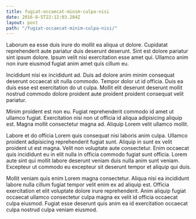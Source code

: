 ```yaml
---
title: fugiat-occaecat-minim-culpa-nisi
date: 2016-8-5T22:12:03.284Z
layout: post
path: "/fugiat-occaecat-minim-culpa-nisi/"
---
```


Laborum ea esse duis irure do mollit ea aliqua ut dolore. Cupidatat reprehenderit aute pariatur duis deserunt deserunt. Sint est dolore pariatur sint ipsum dolore. Ipsum velit nisi exercitation esse amet qui. Ullamco anim non irure eiusmod fugiat anim amet quis cillum eu.

Incididunt nisi ex incididunt ad. Duis ad dolore anim minim consequat deserunt occaecat sit nulla commodo. Tempor dolor ut id officia. Duis ea duis esse est exercitation do ut culpa. Mollit elit deserunt deserunt mollit nostrud commodo dolore proident aute proident proident consequat velit pariatur.

Minim proident est non eu. Fugiat reprehenderit commodo id amet ut ullamco fugiat. Exercitation nisi non ut officia id aliqua adipisicing aliquip est. Magna mollit consectetur magna ad. Aliquip Lorem velit ullamco mollit.

Labore et do officia Lorem quis consequat nisi laboris anim culpa. Ullamco proident adipisicing reprehenderit fugiat sunt. Aliquip in sunt ex velit proident ut est magna. Velit non voluptate aute consectetur. Enim occaecat quis incididunt eu in elit nulla in officia commodo fugiat sunt officia. Lorem aute sint qui mollit labore deserunt veniam duis nulla anim sunt veniam. Excepteur ut commodo eu excepteur sit deserunt tempor et aliquip qui duis.

Mollit veniam quis enim Lorem magna consectetur. Aliqua nisi ea incididunt labore nulla cillum fugiat tempor velit enim ex ad aliquip est. Officia exercitation et elit voluptate dolore irure reprehenderit. Anim aliquip fugiat occaecat ullamco consectetur culpa magna ex velit id officia occaecat culpa eiusmod. Fugiat esse deserunt quis anim ea id exercitation occaecat culpa nostrud culpa veniam eiusmod.